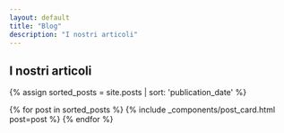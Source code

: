 ```yaml
---
layout: default
title: "Blog"
description: "I nostri articoli"
---
```


## I nostri articoli
{% assign sorted_posts = site.posts | sort: 'publication_date' %}
<div class="post-list">
  {% for post in sorted_posts %}
    {% include _components/post_card.html post=post %}
  {% endfor %}
</div>




